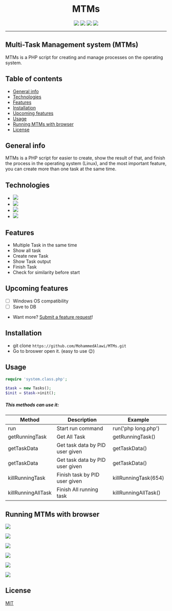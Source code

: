 
<h1 align="center">MTMs</h1>

<p align="center">
<img src="https://img.shields.io/github/forks/MohammedAlawi/MTMs?logo=githu">
<img src="https://img.shields.io/github/issues/MohammedAlawi/MTMs?logo=github">
<img src="https://img.shields.io/github/stars/MohammedAlawi/MTMs?logo=github">
<img src="https://img.shields.io/github/last-commit/MohammedAlawi/MTMs?logo=Github">
</p>

---


## Multi-Task Management system (MTMs)
MTMs is a PHP script for creating and manage processes on the operating system.


## Table of contents
- [General info](#general-info)
- [Technologies](#technologies)
- [Features](#features )
- [Installation](#installation)
- [Upcoming features](upcoming-features)
- [Usage](usage)
- [Running MTMs with browser](running-MTMs-with-browser)
- [License](#license)


## General info
MTMs is a PHP script for easier to create, show the result of that, and finish the process in the operating system (Linux), and the most important feature, you can create more than one task at the same time.
 
## Technologies
- ![](https://img.shields.io/badge/Apache-2.4.46-critical)
- ![](https://img.shields.io/badge/php-7.4.3-blue)
- ![](https://img.shields.io/badge/jQuery-3.6-9cf)
- ![](https://img.shields.io/badge/Bootstrap-5.0-blueviolet)

## Features
- Multiple Task in the same time
- Show all task
- Create new Task
- Show Task output
- Finish Task
- Check for similarity before start


## Upcoming features
- [ ] Windows OS compatibility
- [ ] Save to DB
-  Want more? [Submit a feature request](https://github.com/MohammedAlawi/MTMs/issues/new)!

## Installation
* git clone `https://github.com/MohammedAlawi/MTMs.git`
* Go to broswer open it.  (easy to use 😉)

## Usage
```php
require 'system.class.php';

$task = new Tasks();
$init = $task->init();
```

##### This methods can use it:

| Method             | Description                     | Example              |
|--------------------|---------------------------------|----------------------|
| run                | Start run command               | run('php long.php')  |
| getRunningTask     | Get All Task                    | getRunningTask()     |
| getTaskData        | Get task data by PID user given | getTaskData()        |
| getTaskData        | Get task data by PID user given | getTaskData()        |
| killRunningTask    | Finish task by PID user given   | killRunningTask(654) |
| killRunningAllTask | Finish All running task         | killRunningAllTask() |


## Running MTMs with browser
![](https://raw.githubusercontent.com/MohammedAlawi/MTMs/main/static/1-%20dashboard.JPG)

![](https://raw.githubusercontent.com/MohammedAlawi/MTMs/main/static/2-%20add-task.JPG)

![](https://raw.githubusercontent.com/MohammedAlawi/MTMs/main/static/3-%20dashboard.JPG)

![](https://raw.githubusercontent.com/MohammedAlawi/MTMs/main/static/4-%20show-output-task.JPG)

![](https://raw.githubusercontent.com/MohammedAlawi/MTMs/main/static/5-%20stop-task.JPG)

![](https://raw.githubusercontent.com/MohammedAlawi/MTMs/main/static/6-%20dashboard.JPG)


## License
[MIT](https://choosealicense.com/licenses/mit/)